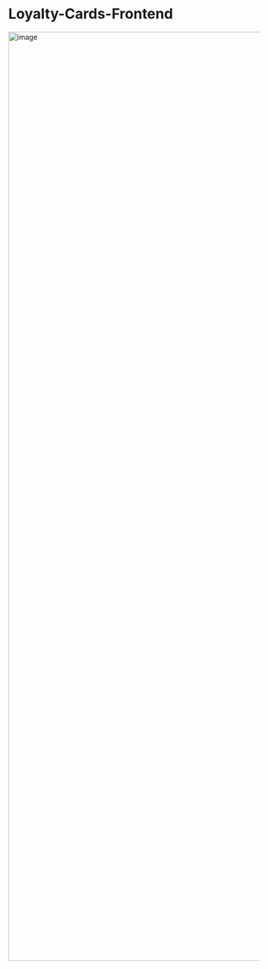 # Loyalty-Cards-Frontend

<img width="1861" alt="image" src="https://user-images.githubusercontent.com/43141076/156966434-b7f28bdb-6769-4805-b98b-dda9e5252839.png">
